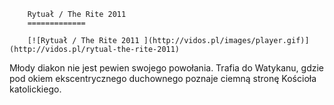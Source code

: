 
        Rytuał / The Rite 2011 
        =============
        
        [![Rytuał / The Rite 2011 ](http://vidos.pl/images/player.gif)](http://vidos.pl/rytual-the-rite-2011)
        
        
 Młody diakon nie jest pewien swojego powołania. Trafia do Watykanu, gdzie pod okiem ekscentrycznego duchownego poznaje ciemną stronę Kościoła katolickiego.
    